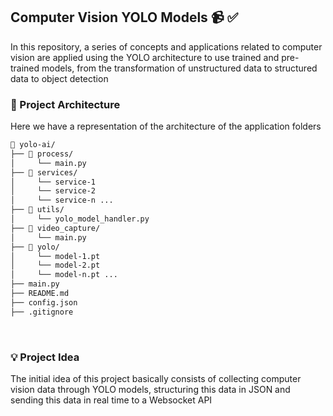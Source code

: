<h2>Computer Vision YOLO Models 📹 ✅</h2>

<p>
In this repository, a series of concepts and applications related to computer vision are applied using the YOLO architecture to use trained and pre-trained models, from the transformation of unstructured data to structured data to object detection
</p>

<h3>🔗 Project Architecture</h3>

<p>
Here we have a representation of the architecture of the application folders
</p>


```bash
📂 yolo-ai/
├── 📂 process/
│     └── main.py
├── 📂 services/
│     └── service-1
│     └── service-2
│     └── service-n ...
├── 📂 utils/
│     └── yolo_model_handler.py
├── 📂 video_capture/
│     └── main.py
├── 📂 yolo/
│     └── model-1.pt
│     └── model-2.pt
│     └── model-n.pt ...
├── main.py
├── README.md
├── config.json
├── .gitignore
```
<br>

<h3>💡 Project Idea</h3>

<p>
The initial idea of ​​this project basically consists of collecting computer vision data through YOLO models, structuring this data in JSON and sending this data in real time to a Websocket API
</p>